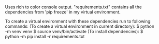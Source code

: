 Uses rich to color console output. "requirements.txt" contains all the dependencies from 'pip freeze' in my virtual environment.


To create a virtual environment with these dependencies run to following commands:
	(To create a virtual environment in current directory):
$ python -m venv venv
$ source venv/bin/activate
	(To install dependencies):
$ python -m pip install -r requirements.txt

